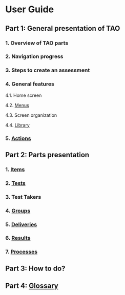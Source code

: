 <!--
parent: Wiki
created_at: '2011-03-09 16:53:08'
updated_at: '2013-03-13 13:13:17'
authors:
    - 'Jérôme Bogaerts'
tags:
    - Wiki
-->



User Guide
==========

Part 1: General presentation of TAO
-----------------------------------

### 1. Overview of TAO parts

### 2. Navigation progress

### 3. Steps to create an assessment

### 4. General features

4.1. Home screen<br/>

4.2. [Menus](../general-features/menus.md)<br/>

4.3. Screen organization<br/>

4.4. [Library](../general-features/library.md)

### 5. [Actions](../user-guide/actions.md)

Part 2: Parts presentation
--------------------------

### 1. [Items](../user-guide/items.md)

### 2. [Tests](../user-guide/tests.md)

### 3. Test Takers

### 4. [Groups](../user-guide/groups.md)

### 5. [Deliveries](../user-guide/deliveries.md)

### 6. [Results](../user-guide/results.md)

### 7. [Processes](../user-guide/processes.md)

Part 3: How to do?
----------------------

Part 4: [Glossary](../user-guide/glossary.md)
--------------------

